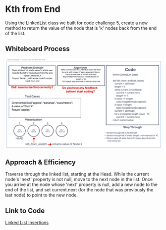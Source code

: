# Kth from End
Using the LinkedList class we built for code challenge 5, create a new method to return the value of the node that
is 'k' nodes back from the end of the list.

## Whiteboard Process
![kth from end](kth_from_end.png)

## Approach & Efficiency
Traverse through the linked list, starting at the Head. While the current node's 'next' property is not null,
move to the next node in the list. Once you arrive at the node whose 'next' property is null, add a new node
to the end of the list, and set current.next (for the node that was previously the last node) to point to the new node.

## Link to Code
[Linked List Insertions](/data_structures/linked_list.py)
